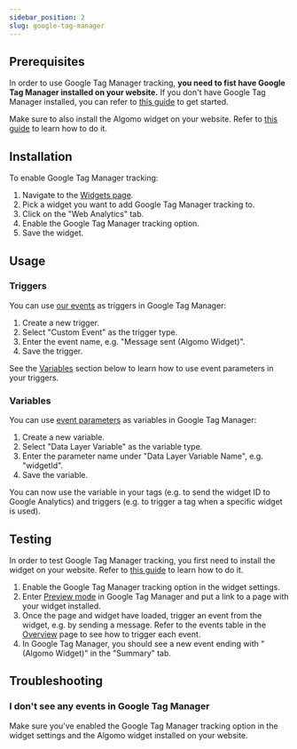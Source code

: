```yaml
---
sidebar_position: 2
slug: google-tag-manager
---
```


## Prerequisites

In order to use Google Tag Manager tracking, **you need to fist have Google Tag Manager installed on your website.** If you don't have Google Tag Manager installed, you can refer to [this guide](https://support.google.com/tagmanager/answer/6103696?hl=en) to get started.

Make sure to also install the Algomo widget on your website. Refer to [this guide](../../widgets/Installation.md) to learn how to do it.

## Installation

To enable Google Tag Manager tracking:

1. Navigate to the [Widgets page](https://app.algomo.com/widgets).
2. Pick a widget you want to add Google Tag Manager tracking to.
3. Click on the "Web Analytics" tab.
4. Enable the Google Tag Manager tracking option.
5. Save the widget.

## Usage

### Triggers

You can use [our events](./) as triggers in Google Tag Manager:

1. Create a new trigger.
2. Select "Custom Event" as the trigger type.
3. Enter the event name, e.g. "Message sent (Algomo Widget)".
4. Save the trigger.

See the [Variables](#variables) section below to learn how to use event parameters in your triggers.

### Variables

You can use [event parameters](./) as variables in Google Tag Manager:

1. Create a new variable.
2. Select "Data Layer Variable" as the variable type.
3. Enter the parameter name under "Data Layer Variable Name", e.g. "widgetId".
4. Save the variable.

You can now use the variable in your tags (e.g. to send the widget ID to Google Analytics) and triggers (e.g. to trigger a tag when a specific widget is used).

## Testing

In order to test Google Tag Manager tracking, you first need to install the widget on your website. Refer to [this guide](../../widgets/Installation.md) to learn how to do it.

1. Enable the Google Tag Manager tracking option in the widget settings.
2. Enter [Preview mode](https://support.google.com/tagmanager/answer/6103696?hl=en) in Google Tag Manager and put a link to a page with your widget installed.
3. Once the page and widget have loaded, trigger an event from the widget, e.g. by sending a message. Refer to the events table in the [Overview](./) page to see how to trigger each event.
4. In Google Tag Manager, you should see a new event ending with "(Algomo Widget)" in the "Summary" tab.

## Troubleshooting

### I don't see any events in Google Tag Manager

Make sure you've enabled the Google Tag Manager tracking option in the widget settings and the Algomo widget installed on your website.
